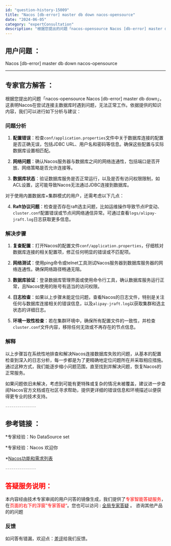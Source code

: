 ```yaml
---
id: "question-history-15009"
title: "Nacos [db-error] master db down nacos-opensource"
date: "2024-06-05"
category: "expertConsultation"
description: "根据您提出的问题「nacos-opensource Nacos [db-error] master db down」，这表明Nacos在尝试连接主数据库时遇到问题，无法正常工作。依据提供的知识内容，我们可以进行如下分析与建议：### 问题分析1. **配置错误**：检查`conf/applicati"
---
```


## 用户问题 ： 
 Nacos [db-error] master db down nacos-opensource 

---------------
## 专家官方解答 ：

根据您提出的问题「nacos-opensource Nacos [db-error] master db down」，这表明Nacos在尝试连接主数据库时遇到问题，无法正常工作。依据提供的知识内容，我们可以进行如下分析与建议：

### 问题分析
1. **配置错误**：检查`conf/application.properties`文件中关于数据库连接的配置是否正确无误，包括JDBC URL、用户名和密码等信息。确保这些配置与实际数据库设置相匹配。
   
2. **网络问题**：确认Nacos服务器与数据库之间的网络连通性，包括端口是否开放、网络策略是否允许连接等。

3. **数据库状态**：验证数据库服务是否正常运行，以及是否有访问权限限制，如ACL设置，这可能导致Nacos无法通过JDBC连接到数据库。

对于使用内置数据库+集群模式的用户，还需考虑以下几点：
   
4. **Raft协议问题**：检查是否存在raft选主问题，比如运维操作导致节点IP变动、`cluster.conf`配置错误或节点间网络通信异常。可通过查看`logs/alipay-jraft.log`日志获取更多信息。

### 解决步骤
1. **复查配置**：打开Nacos的配置文件`conf/application.properties`，仔细核对数据库连接的相关配置项，修正任何明显的错误或不匹配项。

2. **网络测试**：使用ping命令或telnet工具测试Nacos服务器到数据库服务器的网络连通性。确保网络路径畅通无阻。

3. **数据库验证**：登录数据库管理界面或使用命令行工具，确认数据库服务运行正常，且Nacos使用的账号有适当的访问权限。

4. **日志检查**：如果以上步骤未能定位问题，查看Nacos的日志文件，特别是关注任何与数据库连接相关的错误信息，以及`alipay-jraft.log`以获取集群和选主状态的详细日志。

5. **环境一致性检查**：若在集群环境中，确保所有配置文件的一致性，并检查`cluster.conf`文件内容，移除任何无效或不再存在的节点信息。

### 解释
以上步骤旨在系统性地排查和解决Nacos连接数据库失败的问题，从基本的配置检查到深入的日志分析，每一步都是为了更精确地定位问题所在并采取相应措施。通过这种方式，我们能逐步缩小问题范围，直至找到并解决问题，恢复Nacos的正常服务。

如果问题依旧未解决，考虑到可能有更特殊或复杂的情况未被覆盖，建议进一步查阅Nacos官方文档或在社区寻求帮助，提供更详细的错误信息和环境描述以便获得更专业的技术支持。


<font color="#949494">---------------</font> 


## 参考链接 ：

*专家经验：No DataSource set 
 
 *专家经验：Nacos 欢迎你 
 
 *[Nacos功能和需求列表](https://nacos.io/docs/latest/archive/feature-list)


 <font color="#949494">---------------</font> 
 


## <font color="#FF0000">答疑服务说明：</font> 

本内容经由技术专家审阅的用户问答的镜像生成，我们提供了<font color="#FF0000">专家智能答疑服务</font>，在<font color="#FF0000">页面的右下的浮窗”专家答疑“</font>。您也可以访问 : [全局专家答疑](https://answer.opensource.alibaba.com/docs/intro) 。 咨询其他产品的的问题

### 反馈
如问答有错漏，欢迎点：[差评](https://ai.nacos.io/user/feedbackByEnhancerGradePOJOID?enhancerGradePOJOId=15062)给我们反馈。
